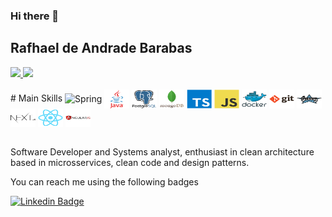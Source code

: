 ### Hi there 👋
## Rafhael de Andrade Barabas
<a href="https://github.com/rafhaelbarabas">
  <img height="180em" src="https://github-readme-stats-eight-theta.vercel.app/api?username=rafhaelbarabas&show_icons=true&theme=solarized-dark&include_all_commits=true&count_private=true"/>
  <img height="180em" src="https://github-readme-stats-eight-theta.vercel.app/api/top-langs/?username=rafhaelbarabas&layout=compact&langs_count=8&theme=solarized-dark"/>
  </a>
  <div style="display: inline_block"><br>
  # Main Skills
  <img align="center" alt="Spring" height="30" width="40" src="https://spring.io/images/spring-initializr-4291cc0115eb104348717b82161a81de.svg">
  <img align="center" alt="Java" height="30" width="40" src="https://github.com/devicons/devicon/blob/master/icons/java/java-original-wordmark.svg">
  <img align="center" alt="PostgreSQL" height="30" width="40" src="https://github.com/devicons/devicon/blob/master/icons/postgresql/postgresql-original-wordmark.svg">  
  <img align="center" alt="MongoDB" height="30" width="40" src="https://github.com/devicons/devicon/blob/master/icons/mongodb/mongodb-original-wordmark.svg">  
  <img align="center" alt="Typescript" height="30" width="40" src="https://raw.githubusercontent.com/devicons/devicon/master/icons/typescript/typescript-plain.svg">
  <img align="center" alt="Javascript" height="30" width="40" src="https://github.com/devicons/devicon/blob/master/icons/javascript/javascript-original.svg">  
  <img align="center" alt="Docker" height="30" width="40" src="https://github.com/devicons/devicon/blob/master/icons/docker/docker-original-wordmark.svg">    
  <img align="center" alt="Git" height="30" width="40" src="https://github.com/devicons/devicon/blob/master/icons/git/git-original-wordmark.svg">    
  <img align="center" alt="Groovy" height="30" width="40" src="https://github.com/devicons/devicon/blob/master/icons/groovy/groovy-original.svg">      
  <img align="center" alt="NextJS" height="30" width="40" src="https://github.com/devicons/devicon/blob/master/icons/nextjs/nextjs-original-wordmark.svg">  
  <img align="center" alt="ReactJS" height="30" width="40" src="https://raw.githubusercontent.com/devicons/devicon/master/icons/react/react-original.svg">
  <img align="center" alt="AngularJS" height="30" width="40" src="https://github.com/devicons/devicon/blob/master/icons/angularjs/angularjs-original-wordmark.svg">
</div>
<br>
<p>
Software Developer and Systems analyst, enthusiast in clean architecture based in microsservices, clean code and design patterns.
</p>

You can reach me using the following badges

[![Linkedin Badge](https://img.shields.io/badge/-Rafhael%20Barabas-blue?style=flat-square&logo=Linkedin&logoColor=white&link=https://www.linkedin.com/in/rafhael-andrade-barabas-9ab1547a/)](https://www.linkedin.com/in/rafhael-andrade-barabas-9ab1547a/)
